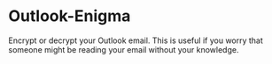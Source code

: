 # Outlook-Enigma
 Encrypt or decrypt your Outlook email. This is useful if you worry that someone might be reading your email without your knowledge.
